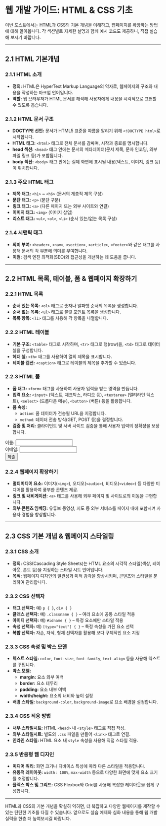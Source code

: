 # 웹 개발 가이드: HTML & CSS 기초

이번 포스트에서는 HTML과 CSS의 기본 개념을 이해하고, 웹페이지를 확장하는 방법에 대해 알아봅니다. 각 섹션별로 자세한 설명과 함께 예시 코드도 제공하니, 직접 실습해 보시기 바랍니다.

---

## 2.1 HTML 기본개념

### 2.1.1 HTML 소개
- **정의:** HTML은 HyperText Markup Language의 약자로, 웹페이지의 구조와 내용을 작성하는 마크업 언어입니다.
- **역할:** 웹 브라우저가 HTML 문서를 해석해 사용자에게 내용을 시각적으로 표현할 수 있도록 돕습니다.

### 2.1.2 HTML 문서 구조
- **DOCTYPE 선언:** 문서가 HTML5 표준을 따름을 알리기 위해 `<!DOCTYPE html>`로 시작합니다.
- **HTML 태그:** `<html>` 태그로 전체 문서를 감싸며, 시작과 종료를 명시합니다.
- **head 섹션:** `<head>` 태그 안에는 문서의 메타데이터(문서 제목, 문자 인코딩, 외부 파일 링크 등)가 포함됩니다.
- **body 섹션:** `<body>` 태그 안에는 실제 화면에 표시될 내용(텍스트, 이미지, 링크 등)이 위치합니다.

### 2.1.3 주요 HTML 태그
- **제목 태그:** `<h1>` ~ `<h6>` (문서의 계층적 제목 구성)
- **문단 태그:** `<p>` (문단 구분)
- **링크 태그:** `<a>` (다른 페이지 또는 외부 사이트와 연결)
- **이미지 태그:** `<img>` (이미지 삽입)
- **리스트 태그:** `<ul>`, `<ol>`, `<li>` (순서 있는/없는 목록 구성)

### 2.1.4 시맨틱 태그
- **의미 부여:** `<header>`, `<nav>`, `<section>`, `<article>`, `<footer>`와 같은 태그를 사용해 문서의 각 부분에 의미를 부여합니다.
- **이점:** 검색 엔진 최적화(SEO)와 접근성을 개선하는 데 도움을 줍니다.

---

## 2.2 HTML 목록, 테이블, 폼 & 웹페이지 확장하기

### 2.2.1 HTML 목록
- **순서 있는 목록:** `<ol>` 태그로 숫자나 알파벳 순서의 목록을 생성합니다.
- **순서 없는 목록:** `<ul>` 태그로 불릿 포인트 목록을 생성합니다.
- **목록 항목:** `<li>` 태그를 사용해 각 항목을 나열합니다.

### 2.2.2 HTML 테이블
- **기본 구조:** `<table>` 태그로 시작하며, `<tr>` 태그로 행(row)을, `<td>` 태그로 데이터 셀을 구성합니다.
- **헤더 셀:** `<th>` 태그를 사용하여 열의 제목을 표시합니다.
- **테이블 캡션:** `<caption>` 태그로 테이블의 제목을 추가할 수 있습니다.

### 2.2.3 HTML 폼
- **폼 태그:** `<form>` 태그를 사용하여 사용자 입력을 받는 영역을 만듭니다.
- **입력 요소:** `<input>` (텍스트, 체크박스, 라디오 등), `<textarea>` (멀티라인 텍스트), `<select>` (드롭다운 메뉴), `<button>` (버튼) 등을 활용합니다.
- **폼 속성:** 
  - `action`: 폼 데이터가 전송될 URL을 지정합니다.
  - `method`: 데이터 전송 방식(GET, POST 등)을 결정합니다.
- **검증 및 처리:** 클라이언트 및 서버 사이드 검증을 통해 사용자 입력의 정확성을 보장합니다.

<form action="/submit" method="post">
    <label for="username">이름:</label>
    <input type="text" id="username" name="username" required>
    <br>
    <label for="email">이메일:</label>
    <input type="email" id="email" name="email" required>
    <br>
    <button type="submit">제출</button>
</form>


### 2.2.4 웹페이지 확장하기
- **멀티미디어 요소:** 이미지(`<img>`), 오디오(`<audio>`), 비디오(`<video>`) 등 다양한 미디어를 활용하여 풍부한 콘텐츠 제공.
- **링크 및 내비게이션:** `<a>` 태그를 사용해 외부 페이지 및 사이트로의 이동을 구현합니다.
- **외부 콘텐츠 임베딩:** 유튜브 동영상, 지도 등 외부 서비스를 페이지 내에 포함시켜 사용자 경험을 향상합니다.

---

## 2.3 CSS 기본 개념 & 웹페이지 스타일링

### 2.3.1 CSS 소개
- **정의:** CSS(Cascading Style Sheets)는 HTML 요소의 시각적 스타일(색상, 레이아웃, 폰트 등)을 지정하는 스타일 시트 언어입니다.
- **목적:** 웹페이지 디자인의 일관성과 미적 감각을 향상시키며, 콘텐츠와 스타일을 분리하여 관리합니다.

### 2.3.2 CSS 선택자
- **태그 선택자:** 예) `p { }`, `div { }`
- **클래스 선택자:** 예) `.classname { }` – 여러 요소에 공통 스타일 적용
- **아이디 선택자:** 예) `#idname { }` – 특정 요소에만 스타일 적용
- **속성 선택자:** 예) `[type="text"] { }` – 특정 속성을 가진 요소 선택
- **복합 선택자:** 자손, 자식, 형제 선택자를 활용해 보다 구체적인 요소 지정

### 2.3.3 CSS 속성 및 박스 모델
- **텍스트 스타일:** `color`, `font-size`, `font-family`, `text-align` 등을 사용해 텍스트를 꾸밉니다.
- **박스 모델:** 
  - **margin:** 요소 외부 여백
  - **border:** 요소 테두리
  - **padding:** 요소 내부 여백
  - **width/height:** 요소의 너비와 높이 설정
- **배경 스타일:** `background-color`, `background-image`로 요소 배경을 설정합니다.

### 2.3.4 CSS 적용 방법
- **내부 스타일시트:** HTML `<head>` 내 `<style>` 태그로 직접 작성.
- **외부 스타일시트:** 별도의 `.css` 파일을 만들어 `<link>` 태그로 연결.
- **인라인 스타일:** HTML 요소 내 `style` 속성을 사용해 직접 스타일 적용.

### 2.3.5 반응형 웹 디자인
- **미디어 쿼리:** 화면 크기나 디바이스 특성에 따라 다른 스타일을 적용합니다.
- **유동적 레이아웃:** `width: 100%`, `max-width` 등으로 다양한 화면에 맞게 요소 크기를 조정합니다.
- **플렉스 박스 및 그리드:** CSS Flexbox와 Grid를 사용해 복잡한 레이아웃을 쉽게 구성합니다.

---

HTML과 CSS의 기본 개념을 확실히 익히면, 더 복잡하고 다양한 웹페이지를 제작할 수 있는 탄탄한 기초를 다질 수 있습니다. 앞으로도 실습 예제와 심화 내용을 통해 웹 개발 실력을 한층 더 높여보시길 바랍니다.

